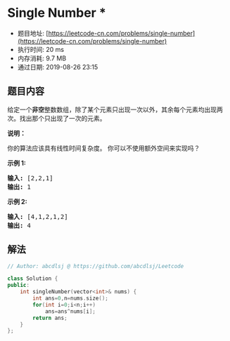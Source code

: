 # Single Number *
- 题目地址: [https://leetcode-cn.com/problems/single-number](https://leetcode-cn.com/problems/single-number)
- 执行时间: 20 ms
- 内存消耗: 9.7 MB
- 通过日期: 2019-08-26 23:15

## 题目内容
<p>给定一个<strong>非空</strong>整数数组，除了某个元素只出现一次以外，其余每个元素均出现两次。找出那个只出现了一次的元素。</p>

<p><strong>说明：</strong></p>

<p>你的算法应该具有线性时间复杂度。 你可以不使用额外空间来实现吗？</p>

<p><strong>示例 1:</strong></p>

<pre><strong>输入:</strong> [2,2,1]
<strong>输出:</strong> 1
</pre>

<p><strong>示例 2:</strong></p>

<pre><strong>输入:</strong> [4,1,2,1,2]
<strong>输出:</strong> 4</pre>


## 解法
```cpp
// Author: abcdlsj @ https://github.com/abcdlsj/Leetcode

class Solution {
public:
    int singleNumber(vector<int>& nums) {
        int ans=0,n=nums.size();
        for(int i=0;i<n;i++)
            ans=ans^nums[i];
        return ans;
    }
};

```